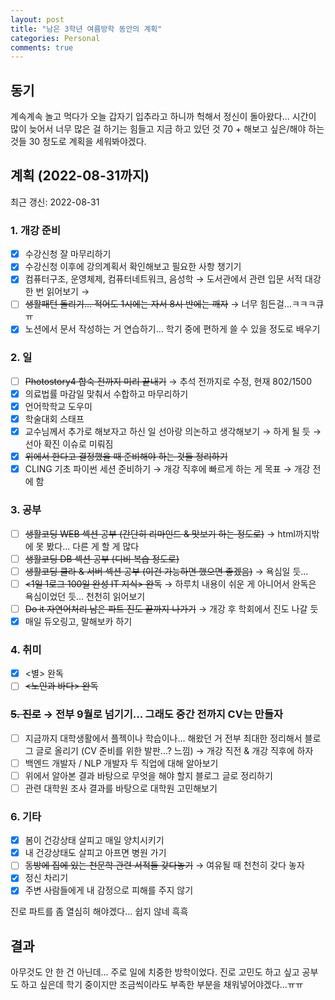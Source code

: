 ```yaml
---
layout: post
title: "남은 3학년 여름방학 동안의 계획"
categories: Personal
comments: true
---
```


## 동기
계속계속 놀고 먹다가 오늘 갑자기 입추라고 하니까 헉해서 정신이 돌아왔다... 
시간이 많이 늦어서 너무 많은 걸 하기는 힘들고 지금 하고 있던 것 70 + 해보고 싶은/해야 하는 것들 30 정도로 계획을 세워봐야겠다.

## 계획 (2022-08-31까지)
최근 갱신: 2022-08-31

### 1. 개강 준비
- [x] 수강신청 잘 마무리하기
- [x] 수강신청 이후에 강의계획서 확인해보고 필요한 사항 챙기기
- [x] 컴퓨터구조, 운영체제, 컴퓨터네트워크, 음성학 &rarr; 도서관에서 관련 입문 서적 대강 한 번 읽어보기 &rarr; 
- [ ] ~~생활패턴 돌리기... 적어도 1시에는 자서 8시 반에는 깨자~~ &rarr; 너무 힘든걸...ㅋㅋㅋ큐ㅠ
- [x] 노션에서 문서 작성하는 거 연습하기... 학기 중에 편하게 쓸 수 있을 정도로 배우기

### 2. 일
- [ ] ~~Photostory4 합숙 전까지 미리 끝내기~~ &rarr; 추석 전까지로 수정, 현재 802/1500
- [x] 의료법률 마감일 맞춰서 수합하고 마무리하기
- [x] 언어학학교 도우미
- [x] 학술대회 스태프
- [x] 교수님께서 추가로 해보자고 하신 일 선아랑 의논하고 생각해보기 &rarr; 하게 될 듯 &rarr; 선아 확진 이슈로 미뤄짐
- [x] ~~위에서 한다고 결정했을 때 준비해야 하는 것들 정리하기~~
- [x] CLING 기초 파이썬 세션 준비하기 &rarr; 개강 직후에 빠르게 하는 게 목표 &rarr; 개강 전에 함

### 3. 공부
- [ ] ~~생활코딩 WEB 섹션 공부 (간단히 리마인드 & 맛보기 하는 정도로)~~ &rarr; html까지밖에 못 봤다... 다른 게 할 게 많다
- [ ] ~~생활코딩 DB 섹션 공부 (디비 복습 정도로)~~
- [ ] ~~생활코딩 클라 & 서버 섹션 공부 (이건 가능하면 했으면 좋겠음)~~ &rarr; 욕심일 듯... 
- [ ] ~~<1일 1로그 100일 완성 IT 지식> 완독~~ &rarr; 하루치 내용이 쉬운 게 아니어서 완독은 욕심이었던 듯... 천천히 읽어보기
- [ ] ~~Do it 자연어처리 남은 파트 진도 끝까지 나가기~~ &rarr; 개강 후 학회에서 진도 나갈 듯
- [x] 매일 듀오링고, 말해보카 하기

### 4. 취미
- [x] <별> 완독
- [ ] ~~<노인과 바다> 완독~~

### ~~5. 진로~~ &rarr; 전부 9월로 넘기기... 그래도 중간 전까지 CV는 만들자
- [ ] 지금까지 대학생활에서 플젝이나 학습이나... 해왔던 거 전부 최대한 정리해서 블로그 글로 올리기 (CV 준비를 위한 발판...? 느낌) &rarr; 개강 직전 & 개강 직후에 하자
- [ ] 백엔드 개발자 / NLP 개발자 두 직업에 대해 알아보기
- [ ] 위에서 알아본 결과 바탕으로 무엇을 해야 할지 블로그 글로 정리하기 
- [ ] 관련 대학원 조사 결과를 바탕으로 대학원 고민해보기
 
### 6. 기타
- [x] 봄이 건강상태 살피고 매일 양치시키기
- [x] 내 건강상태도 살피고 아프면 병원 가기
- [ ] ~~동방에 집에 있는 천문학 관련 서적들 갖다놓기~~ &rarr; 여유될 때 천천히 갖다 놓자
- [x] 정신 차리기
- [x] 주변 사람들에게 내 감정으로 피해를 주지 않기

진로 파트를 좀 열심히 해야겠다... 쉽지 않네 흑흑

## 결과

아무것도 안 한 건 아닌데... 주로 일에 치중한 방학이었다. 진로 고민도 하고 싶고 공부도 하고 싶은데 학기 중이지만 조금씩이라도 부족한 부분을 채워넣어야겠다...ㅠㅠ

